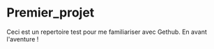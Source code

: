 # Premier_projet
Ceci est un repertoire test pour me familiariser avec Gethub. En avant l'aventure ! 
